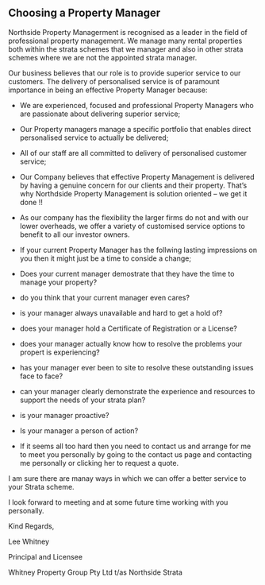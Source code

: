 ## Choosing a Property Manager ##

Northside Property Managerment  is recognised as a leader in the field of professional property management. We manage many rental properties both within the strata schemes that we manager and also in other strata schemes where we are not the appointed strata manager.

Our business believes that our role is to provide superior service to our customers. The delivery of personalised service is of paramount importance in being an effective Property  Manager  because:   



- We are experienced, focused and professional Property Managers who are passionate about delivering superior service;


- Our Property managers manage a specific portfolio that enables direct personalised service to actually be delivered;
 

- All of our staff are all committed to delivery of personalised customer service;


- Our Company believes that effective Property Management is delivered by having a genuine concern for our clients and their property. That’s why Northdside Property Management  is solution oriented – we get it done !!


- As our company has the flexibility the larger firms do not and with our lower overheads, we offer a variety of customised service options to benefit to all our investor owners.


- If your current Property Manager has the follwing lasting impressions on you  then it might just be a time to conside a change;
 

- Does your current manager demostrate that they have the time to manage your property?


- do you think that your current manager even cares?


- is your manager  always unavailable and hard to get a hold of?


- does your manager hold a Certificate of Registration or a License?


- does your manager  actually know how to resolve the problems your propert is experiencing?


- has your manager ever been to site to resolve these outstanding issues face to face?


- can your manager clearly demonstrate the experience and resources to support the needs of your strata plan?


- is your manager proactive?


- Is your manager a person of action? 


- If it seems all too hard then you need to contact us and arrange for me to meet you personally by going to the contact us page and contacting me personally or clicking her to request a quote.

I am sure there are manay ways in which we can offer a better service to your Strata scheme.

I look forward to meeting and at some future time working with you personally.

Kind Regards,

Lee Whitney

Principal and Licensee

Whitney Property Group Pty Ltd t/as Northside Strata